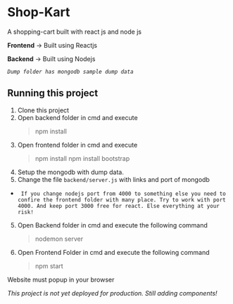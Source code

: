 # Shop-Kart
A shopping-cart built with react js and node js 

**Frontend**  -> Built using Reactjs

**Backend**   -> Built using Nodejs

*``` Dump folder has mongodb sample dump data ```*

## Running this project
1. Clone this project
2. Open backend folder in cmd and execute
   > npm install
3. Open frontend folder in cmd and execute 
   > npm install
   > npm install bootstrap
3. Setup the mongodb with dump data.
4. Change the file ```backend/server.js``` with links and port of mongodb
  - ``` If you change nodejs port from 4000 to something else you need to confire the frontend folder with many place. Try to work with port 4000. And keep port 3000 free for react. Else everything at your risk!```
5. Open Backend folder in cmd and execute the following command
   > nodemon server
6. Open Frontend Folder in cmd and execute the following command
   > npm start

Website must popup in your browser

_This project is not yet deployed for production. Still adding components!_
